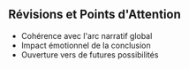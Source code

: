 ## Révisions et Points d'Attention
- Cohérence avec l'arc narratif global
- Impact émotionnel de la conclusion
- Ouverture vers de futures possibilités
